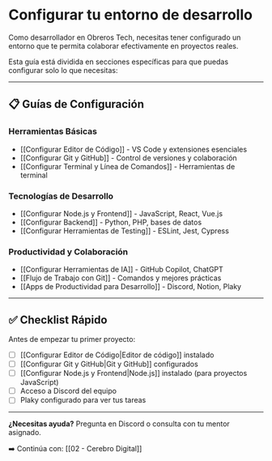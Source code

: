# Configurar tu entorno de desarrollo

Como desarrollador en Obreros Tech, necesitas tener configurado un entorno que te permita colaborar efectivamente en proyectos reales.

Esta guía está dividida en secciones específicas para que puedas configurar solo lo que necesitas:

---

## 📋 Guías de Configuración

### Herramientas Básicas

- [[Configurar Editor de Código]] - VS Code y extensiones esenciales
- [[Configurar Git y GitHub]] - Control de versiones y colaboración
- [[Configurar Terminal y Línea de Comandos]] - Herramientas de terminal

### Tecnologías de Desarrollo

- [[Configurar Node.js y Frontend]] - JavaScript, React, Vue.js
- [[Configurar Backend]] - Python, PHP, bases de datos
- [[Configurar Herramientas de Testing]] - ESLint, Jest, Cypress

### Productividad y Colaboración

- [[Configurar Herramientas de IA]] - GitHub Copilot, ChatGPT
- [[Flujo de Trabajo con Git]] - Comandos y mejores prácticas
- [[Apps de Productividad para Desarrollo]] - Discord, Notion, Plaky

---

## ✅ Checklist Rápido

Antes de empezar tu primer proyecto:

- [ ] [[Configurar Editor de Código|Editor de código]] instalado
- [ ] [[Configurar Git y GitHub|Git y GitHub]] configurados
- [ ] [[Configurar Node.js y Frontend|Node.js]] instalado (para proyectos JavaScript)
- [ ] Acceso a Discord del equipo
- [ ] Plaky configurado para ver tus tareas

---

**¿Necesitas ayuda?** Pregunta en Discord o consulta con tu mentor asignado.

➡️ Continúa con: [[02 - Cerebro Digital]]
